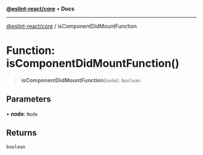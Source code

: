 [**@eslint-react/core**](../README.md) • **Docs**

***

[@eslint-react/core](../README.md) / isComponentDidMountFunction

# Function: isComponentDidMountFunction()

> **isComponentDidMountFunction**(`node`): `boolean`

## Parameters

• **node**: `Node`

## Returns

`boolean`
